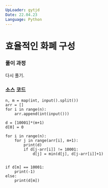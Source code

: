 ```yaml
---
UpLoader: gytjd
Date: 22.04.23
Language: Python
---
```


# 효율적인 화폐 구성
  
### 풀이 과정  

다시 풀기.


### 소스 코드

```
n, m = map(int, input().split())
arr = []
for i in range(n):
    arr.append(int(input()))

d = [10001]*(m+1)
d[0] = 0

for i in range(n):
    for j in range(arr[i], m+1):
        print(d)
        if d[j-arr[i]] != 10001:
            d[j] = min(d[j], d[j-arr[i]]+1)


if d[m] == 10001:
    print(-1)
else:
    print(d[m])



```

